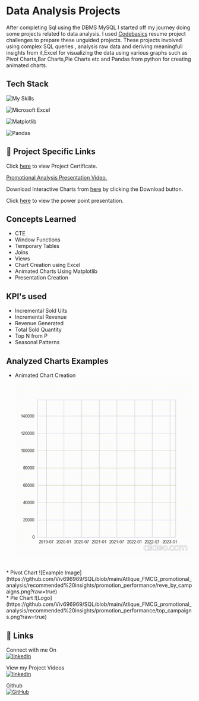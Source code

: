 
# Data Analysis Projects
After completing Sql using the DBMS MySQL I started off my journey doing some projects related to data analysis. I used [Codebasics](https://codebasics.io/) resume project challenges to prepare these unguided projects. These projects involved using complex SQL queries , analysis raw data and deriving meaningfull insights from it,Excel for visualizing the data using various graphs such as Pivot Charts,Bar Charts,Pie Charts etc and Pandas from python for creating animated charts.
## Tech Stack
![My Skills](https://skillicons.dev/icons?i=python,mysql&perline=10)

![Microsoft Excel](https://img.shields.io/badge/Microsoft_Excel-217346?style=for-the-badge&logo=microsoft-excel&logoColor=white)

![Matplotlib](https://img.shields.io/badge/Matplotlib-%23ffffff.svg?style=for-the-badge&logo=Matplotlib&logoColor=black)

![Pandas](https://img.shields.io/badge/pandas-%23150458.svg?style=for-the-badge&logo=pandas&logoColor=white)

## 🔗 Project Specific Links 
Click [here](https://codebasics.io/certificate/CB-CH-1-12-114849) to view Project Certificate.

[Promotional Analysis Presentation Video.](https://www.youtube.com/watch?v=xfNwymy7GlQ&t=114s)

Download Interactive Charts from [here](https://github.com/Viv696969/SQL/blob/main/Atlique_FMCG_promotional_analysis/Interactive%20charts.zip) by clicking the Download button.

Click [here](https://github.com/Viv696969/SQL/blob/main/Atlique_FMCG_promotional_analysis/presentation.pdf) to view the power point presentation.


## Concepts Learned
- CTE
- Window Functions
- Temporary Tables
- Joins
- Views
- Chart Creation using Excel
- Animated Charts Using Matplotlib
- Presentation Creation

## KPI's used
- Incremental Sold Uits
- Incremental Revenue
- Revenue Generated
- Total Sold Quantity
- Top N from P
- Seasonal Patterns

## Analyzed Charts Examples
* Animated Chart Creation
![Logo](https://github.com/Viv696969/SQL/blob/main/telangana_growth_analysis/Stamps_Analysis/total-docs-and-stamps-re-over-time_kYTFA1T2.gif?raw=true)
<br/>
* Pivot Chart 
![Example Image](https://github.com/Viv696969/SQL/blob/main/Atlique_FMCG_promotional_analysis/recommended%20insights/promotion_performance/reve_by_campaigns.png?raw=true)
<br/>
* Pie Chart 
![Logo](https://github.com/Viv696969/SQL/blob/main/Atlique_FMCG_promotional_analysis/recommended%20insights/promotion_performance/top_campaigns.png?raw=true)

## 🔗 Links
Connect with me On<br/>
[![linkedin](https://img.shields.io/badge/linkedin-0A66C2?style=for-the-badge&logo=linkedin&logoColor=white)](https://www.linkedin.com/in/vivek-chouhan/)

View my Project Videos<br/>
[![linkedin](https://img.shields.io/badge/YouTube-red?style=for-the-badge&logo=youtube&logoColor=white)](https://www.youtube.com/channel/UC9_8LY1YTzNuip6mcqbcV1g)

Github<br/>
[![GitHub](https://img.shields.io/badge/github-%23121011.svg?style=for-the-badge&logo=github&logoColor=white) ](https://github.com/Viv696969)











